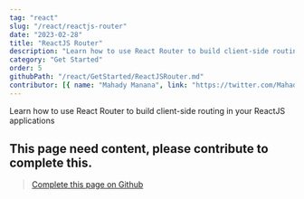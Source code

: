 ```yaml
---
tag: "react"
slug: "/react/reactjs-router"
date: "2023-02-28"
title: "ReactJS Router"
description: "Learn how to use React Router to build client-side routing in your ReactJS applications"
category: "Get Started"
order: 5
githubPath: "/react/GetStarted/ReactJSRouter.md"
contributor: [{ name: "Mahady Manana", link: "https://twitter.com/MahadyManana" }]
---
```



Learn how to use React Router to build client-side routing in your ReactJS applications

## This page need content, please contribute to complete this.


> <a href="https://github.com/mahady-manana/betatuto-docs/tree/main/docs/react/GetStarted/ReactJSRouter.md" target="_blank">Complete this page on Github</a>



